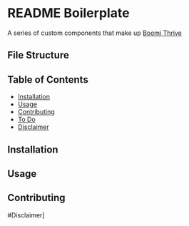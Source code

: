 # README Boilerplate

A series of custom components that make up [Boomi Thrive](https://www.boomi.com/thrive)

## File Structure


## Table of Contents

- [Installation](#installation)
- [Usage](#usage)
- [Contributing](#contributing)
- [To Do](#todo)
- [Disclaimer](#disclaimer)

## Installation

## Usage

## Contributing


#Disclaimer]
